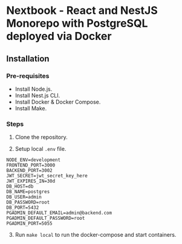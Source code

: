 # Nextbook - React and NestJS Monorepo with PostgreSQL deployed via Docker

## Installation

### Pre-requisites

- Install Node.js.
- Install Nest.js CLI.
- Install Docker & Docker Compose.
- Install Make.

### Steps

1. Clone the repository.

2. Setup local `.env` file.

```
NODE_ENV=development
FRONTEND_PORT=3000
BACKEND_PORT=3002
JWT_SECRET=jwt_secret_key_here
JWT_EXPIRES_IN=30d
DB_HOST=db
DB_NAME=postgres
DB_USER=admin
DB_PASSWORD=root
DB_PORT=5432
PGADMIN_DEFAULT_EMAIL=admin@backend.com
PGADMIN_DEFAULT_PASSWORD=root
PGADMIN_PORT=5055
```

3. Run `make local` to run the docker-compose and start containers.
